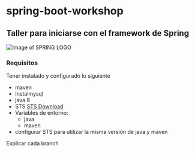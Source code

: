 # spring-boot-workshop
## Taller para iniciarse con el framework de Spring
![Image of SPRING LOGO](https://i2.wp.com/chrouki.com/wp-content/uploads/2018/01/spring-boot.png?resize=716%2C205)

### Requisitos
Tener instalado y configurado lo siguiente
* maven
* Instalmysql
* java 8
* STS [STS Download](https://spring.io/tools/sts/all)
* Variables de entorno: 
  * java
  * maven
* configurar STS para utilizar la misma versión de java y maven

Explicar cada branch


